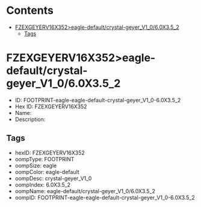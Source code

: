 



Contents
========

* [FZEXGEYERV16X352>eagle-default/crystal-geyer_V1_0/6.0X3.5_2](#fzexgeyerv16x352eagle-defaultcrystal-geyer_v1_060x35_2)
	* [Tags](#tags)

# FZEXGEYERV16X352>eagle-default/crystal-geyer_V1_0/6.0X3.5_2

- ID: FOOTPRINT-eagle-eagle-default-crystal-geyer_V1_0-6.0X3.5_2
- Hex ID: FZEXGEYERV16X352
- Name: 
- Description: 

## Tags

- hexID: FZEXGEYERV16X352
- oompType: FOOTPRINT
- oompSize: eagle
- oompColor: eagle-default
- oompDesc: crystal-geyer_V1_0
- oompIndex: 6.0X3.5_2
- oompName: eagle-default/crystal-geyer_V1_0/6.0X3.5_2
- oompID: FOOTPRINT-eagle-eagle-default-crystal-geyer_V1_0-6.0X3.5_2
